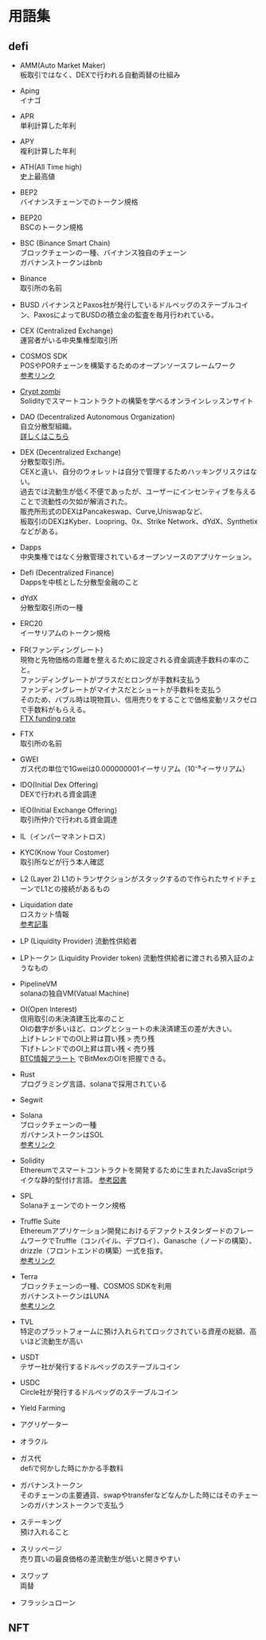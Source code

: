 # 用語集

## defi

- AMM(Auto Market Maker)  
板取引ではなく、DEXで行われる自動両替の仕組み

- Aping  
イナゴ

- APR  
単利計算した年利

- APY  
複利計算した年利

- ATH(All Time high)  
史上最高値

- BEP2   
バイナンスチェーンでのトークン規格

- BEP20   
BSCのトークン規格

- BSC (Binance Smart Chain)  
ブロックチェーンの一種、バイナンス独自のチェーン  
ガバナンストークンはbnb

- Binance  
取引所の名前

- BUSD
バイナンスとPaxos社が発行しているドルペッグのステーブルコイン、PaxosによってBUSDの積立金の監査を毎月行われている。

- CEX (Centralized Exchange)  
運営者がいる中央集権型取引所

- COSMOS SDK  
POSやPORチェーンを構築するためのオープンソースフレームワーク  
[参考リンク](https://medium.com/blockchain-engineer-blog/cosmos-sdkをちゃんと知る-その１-69c2a9a6aa81)

- [Crypt zombi](https://cryptozombies.io/jp/)  
Solidityでスマートコントラクトの構築を学べるオンラインレッスンサイト

- DAO (Decentralized Autonomous Organization)  
自立分散型組織。  
[詳しくはこちら](https://gaiax-blockchain.com/dao)

- DEX (Decentralized Exchange)  
分散型取引所。  
CEXと違い、自分のウォレットは自分で管理するためハッキングリスクはない。  
過去では流動生が低く不便であったが、ユーザーにインセンティブを与えることで流動性の欠如が解消された。  
販売所形式のDEXはPancakeswap、Curve,Uniswapなど、  
板取引のDEXはKyber、Loopring、0x、Strike Network、dYdX、Synthetixなどがある。

- Dapps  
中央集権ではなく分散管理されているオープンソースのアプリケーション。

- Defi (Decentralized Finance)  
Dappsを中核とした分散型金融のこと

- dYdX  
分散型取引所の一種

- ERC20  
イーサリアムのトークン規格

- FR(ファンディングレート)  
現物と先物価格の乖離を整えるために設定される資金調達手数料の率のこと。  
ファンディングレートがプラスだとロングが手数料支払う  
ファンディングレートがマイナスだとショートが手数料を支払う  
そのため、バブル時は現物買い、信用売りをすることで価格変動リスクゼロで手数料がもらえる。  
[FTX funding rate](https://ftx.com/intl/funding)

- FTX  
取引所の名前

- GWEI  
ガス代の単位で1Gweiは0.000000001イーサリアム（10⁻⁹イーサリアム）

- IDO(Initial Dex Offering)  
DEXで行われる資金調達

- IEO(Initial Exchange Offering)  
取引所仲介で行われる資金調達

- IL（インパーマネントロス） 
- KYC(Know Your Costomer)  
取引所などが行う本人確認

- L2 (Layer 2)
L1のトランザクションがスタックするので作られたサイドチェーンでL1との接続があるもの

- Liquidation date  
ロスカット情報  
[参考記事](https://bitcoin-talk.info/liquidationdata/)


- LP (Liquidity Provider)
流動性供給者

- LPトークン (Liquidity Provider token)
流動性供給者に渡される預入証のようなもの

- PipelineVM  
solanaの独自VM(Vatual Machine)

- OI(Open Interest)  
信用取引の未決済建玉比率のこと  
OIの数字が多いほど、ロングとショートの未決済建玉の差が大きい。  
上げトレンドでのOI上昇は買い残 > 売り残  
下げトレンドでのOI上昇は買い残 < 売り残  
[BTC情報アラート](https://twitter.com/btc_status) でBitMexのOIを把握できる。

- Rust  
プログラミング言語、solanaで採用されている

- Segwit

- Solana  
ブロックチェーンの一種  
ガバナンストークンはSOL  
[参考リンク](https://coinchoice.net/solana-programming-language_202005/)  

- Solidity  
Ethereumでスマートコントラクトを開発するために生まれたJavaScriptライクな静的型付け言語。
[参考図書](https://www.oreilly.co.jp/books/9784873119342/)

- SPL  
Solanaチェーンでのトークン規格

- Truffle Suite  
Ethereumアプリケーション開発におけるデファクトスタンダードのフレームワークでTruffle（コンパイル、デプロイ）、Ganasche（ノードの構築）、drizzle（フロントエンドの構築）一式を指す。  
[参考リンク](https://rightcode.co.jp/blog/information-technology/truffle-suite-dapp-production)

- Terra  
ブロックチェーンの一種、COSMOS SDKを利用  
ガバナンストークンはLUNA  
[参考リンク](https://coinchoice.net/what-is-stable-coin-project-terra/)

- TVL  
特定のプラットフォームに預け入れられてロックされている資産の総額、高いほど流動生が高い

- USDT  
テザー社が発行するドルペッグのステーブルコイン

- USDC  
Circle社が発行するドルペッグのステーブルコイン

- Yield Farming  

- アグリゲーター  

- オラクル  

- ガス代  
defiで何かした時にかかる手数料

- ガバナンストークン  
そのチェーンの主要通貨、swapやtransferなどなんかした時にはそのチェーンのガバナンストークンで支払う

- ステーキング  
預け入れること

- スリッページ  
売り買いの最良価格の差流動生が低いと開きやすい

- スワップ  
両替

- フラッシュローン

## NFT
